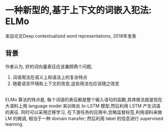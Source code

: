 # 一种新型的,基于上下文的词嵌入犯法: ELMo
来自论文Deep contextualized word representations, 2018年发表
## 背景
作者认为, 好的词向量表征应该兼顾两个问题, 
1. 词语用法在语义上和语法上的复杂特点
2. 随着语言环境和上下文的改变,这些用法也应该随之改变
<br>
ELMo 算法的特点是, 每个词语的表征都是整个输入语句的函数,具体做法就是现在大语料上用 language model 来训练处 bi-LSTM 模型,然后利用 LSTM 产生词语的表征. 同时可以采用迁移学习, 在下游任务的应用中,忽略监督标签,利用语料来做 LM 的微调, 相当于一种 domain transfer; 然后利用 label 的信息进行 supervised learning.
